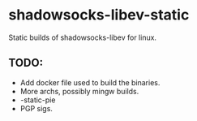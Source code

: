 # shadowsocks-libev-static
Static builds of shadowsocks-libev for linux.

## TODO:
* Add docker file used to build the binaries.
* More archs, possibly mingw builds.
* -static-pie
* PGP sigs.
